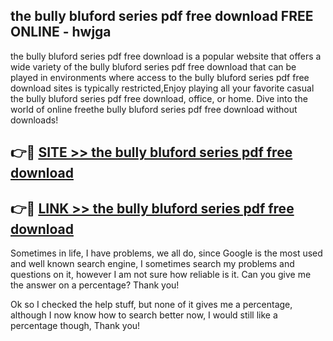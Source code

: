 ## the bully bluford series pdf free download FREE ONLINE - hwjga

the bully bluford series pdf free download is a popular website that offers a wide variety of the bully bluford series pdf free download that can be played in environments where access to the bully bluford series pdf free download sites is typically restricted,Enjoy playing all your favorite casual the bully bluford series pdf free download, office, or home. Dive into the world of online freethe bully bluford series pdf free download without downloads!

## 👉🔴 [SITE >> the bully bluford series pdf free download](http://news.freeplayer.one?title=the_bully_bluford_series_pdf_free_download&ref=FRRE)

## 👉🔴 [LINK >> the bully bluford series pdf free download](http://news.freeplayer.one?title=the_bully_bluford_series_pdf_free_download&ref=FREE)

Sometimes in life, I have problems, we all do, since Google is the most used and well known search engine, I sometimes search my problems and questions on it, however I am not sure how reliable is it. Can you give me the answer on a percentage? Thank you!

Ok so I checked the help stuff, but none of it gives me a percentage, although I now know how to search better now, I would still like a percentage though, Thank you!